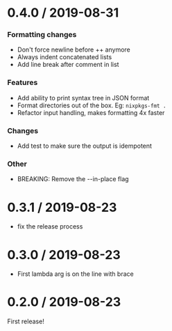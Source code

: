 
0.4.0 / 2019-08-31
==================

### Formatting changes

* Don't force newline before ++ anymore
* Always indent concatenated lists
* Add line break after comment in list

### Features

* Add ability to print syntax tree in JSON format
* Format directories out of the box. Eg: `nixpkgs-fmt .`
* Refactor input handling, makes formatting 4x faster

### Changes

* Add test to make sure the output is idempotent

### Other

* BREAKING: Remove the --in-place flag

0.3.1 / 2019-08-23
==================

  * fix the release process

0.3.0 / 2019-08-23
==================

  * First lambda arg is on the line with brace

0.2.0 / 2019-08-23
==================

First release!
